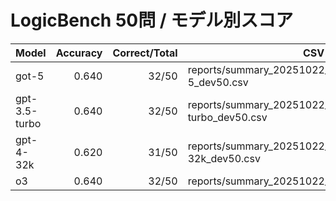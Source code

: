 # LogicBench 50問 / モデル別スコア

| Model | Accuracy | Correct/Total | CSV |
|---|---:|---:|---|
| got-5 | 0.640 | 32/50 | reports/summary_20251022_152844_got-5_dev50.csv |
| gpt-3.5-turbo | 0.640 | 32/50 | reports/summary_20251022_152844_gpt-3.5-turbo_dev50.csv |
| gpt-4-32k | 0.620 | 31/50 | reports/summary_20251022_152844_gpt-4-32k_dev50.csv |
| o3 | 0.640 | 32/50 | reports/summary_20251022_152844_o3_dev50.csv |
